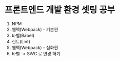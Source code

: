 # 프론트엔드 개발 환경 셋팅 공부

1. NPM
2. 웹팩(Webpack) - 기본편
3. 바벨(Babel)
4. 린트(Lint)
5. 웹팩(Webpack) - 심화편
6. 바벨 -> SWC 로 변경 하기
